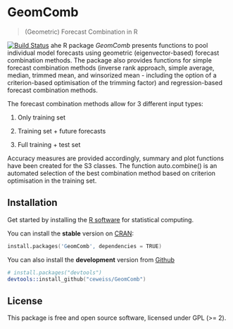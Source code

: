 # GeomComb
>(Geometric) Forecast Combination in R

[![Build Status](http://www.r-pkg.org/badges/version/GeomComb)](https://cran.r-project.org/package=GeomComb)
ahe R package *GeomComb* presents functions to pool individual model forecasts
using geometric (eigenvector-based) forecast combination methods. The package
also provides functions for simple forecast combination methods (inverse rank
approach, simple average, median, trimmed mean, and winsorized mean - including 
the option of a criterion-based optimisation of the trimming factor) and 
regression-based forecast combination methods.

The forecast combination methods allow for 3 different input types:

1) Only training set

2) Training set + future forecasts

3) Full training + test set

Accuracy measures are provided accordingly, summary and plot functions have
been created for the S3 classes. The function auto.combine() is an automated
selection of the best combination method based on criterion optimisation in
the training set.

## Installation
Get started by installing the [R software](https://www.r-project.org/) for statistical computing.

You can install the **stable** version on [CRAN](https://cran.r-project.org/package=GeomComb):

```s
install.packages('GeomComb', dependencies = TRUE)
```

You can also install the **development** version from
[Github](https://github.com/ceweiss/GeomComb)

```s
# install.packages("devtools")
devtools::install_github("ceweiss/GeomComb")
```

## License

This package is free and open source software, licensed under GPL (>= 2).


